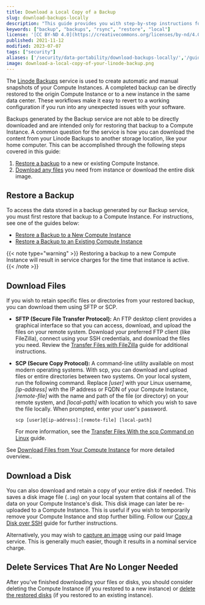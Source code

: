 ```yaml
---
title: Download a Local Copy of a Backup
slug: download-backups-locally
description: "This guide provides you with step-by-step instructions for downloading files (or entire disks) from backups stored within Backup service."
keywords: ["backup", "backups", "rsync", "restore", "local"]
license: '[CC BY-ND 4.0](https://creativecommons.org/licenses/by-nd/4.0)'
published: 2021-11-12
modified: 2023-07-07
tags: ["security"]
aliases: ['/security/data-portability/download-backups-locally/','/guides/download-backups-locally/']
image: download-a-local-copy-of-your-linode-backup.png
---
```


The [Linode Backups](/docs/products/storage/backups/) service is used to create automatic and manual snapshots of your Compute Instances. A completed backup can be directly restored to the origin Compute Instance or to a new instance in the same data center. These workflows make it easy to revert to a working configuration if you run into any unexpected issues with your software.

Backups generated by the Backup service are not able to be directly downloaded and are intended only for restoring that backup to a Compute Instance. A common question for the service is how you can download the content from your Linode Backups to another storage location, like your home computer. This can be accomplished through the following steps covered in this guide:

1. [Restore a backup](#restore-a-backup) to a new or existing Compute Instance.
2. [Download any files](#download-files) you need from instance or download the entire disk image.

## Restore a Backup

To access the data stored in a backup generated by our Backup service, you must first restore that backup to a Compute Instance. For instructions, see one of the guides below:

- [Restore a Backup to a New Compute Instance](/docs/products/storage/backups/guides/restore-to-a-new-instance/)
- [Restore a Backup to an Existing Compute Instance](/docs/products/storage/backups/guides/restore-to-an-existing-instance/)

{{< note type="warning" >}}
Restoring a backup to a new Compute Instance will result in service charges for the time that instance is active.
{{< /note >}}

## Download Files

If you wish to retain specific files or directories from your restored backup, you can download them using SFTP or SCP.

- **SFTP (Secure File Transfer Protocol):** An FTP desktop client provides a graphical interface so that you can access, download, and upload the files on your remote system. Download your preferred FTP client (like FileZilla), connect using your SSH credentials, and download the files you need. Review the [Transfer Files with FileZilla](/docs/guides/filezilla/) guide for additional instructions.

- **SCP (Secure Copy Protocol):** A command-line utility available on most modern operating systems. With scp, you can download and upload files or entire directories between two systems. On your local system, run the following command. Replace *[user]* with your Linux username, *[ip-address]* with the IP address or FQDN of your Compute Instance, *[remote-file]* with the name and path of the file (or directory) on your remote system, and *[local-path]* with location to which you wish to save the file locally. When prompted, enter your user's password.

    ```command
    scp [user]@[ip-address]:[remote-file] [local-path]
    ```

    For more information, see the [Transfer Files With the scp Command on Linux](/docs/guides/how-to-use-scp/) guide.

See [Download Files from Your Compute Instance](/docs/guides/download-files-from-a-compute-instance/) for more detailed overview..

## Download a Disk

You can also download and retain a copy of your entire disk if needed. This saves a disk image file (`.img`) on your local system that contains all of the data on your Compute Instance's disk. This disk image can later be re-uploaded to a Compute Instance. This is useful if you wish to temporarily remove your Compute Instance and stop further billing. Follow our [Copy a Disk over SSH](/docs/products/compute/compute-instances/guides/copy-a-disk-image-over-ssh/) guide for further instructions.

Alternatively, you may wish to [capture an image](/docs/products/tools/images/guides/capture-an-image/) using our paid Image service. This is generally much easier, though it results in a nominal service charge.

## Delete Services That Are No Longer Needed

After you've finished downloading your files or disks, you should consider deleting the Compute Instance (if you restored to a new instance) or [delete the restored disks](/docs/products/compute/compute-instances/guides/disks-and-storage/#deleting-a-disk) (if you restored to an existing instance).